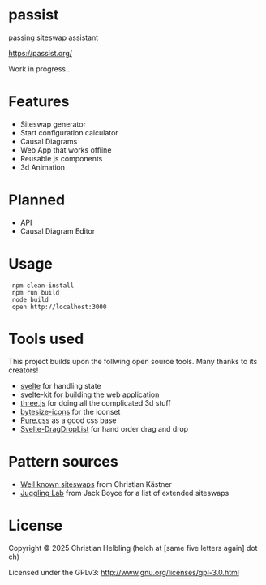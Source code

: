 # passist
passing siteswap assistant

https://passist.org/

Work in progress..

# Features
- Siteswap generator
- Start configuration calculator
- Causal Diagrams
- Web App that works offline
- Reusable js components
- 3d Animation

# Planned
- API
- Causal Diagram Editor

# Usage
```
 npm clean-install
 npm run build
 node build
 open http://localhost:3000
```

# Tools used

This project builds upon the follwing open source tools. Many thanks to its creators!

- [svelte](https://svelte.dev/) for handling state
- [svelte-kit](https://kit.svelte.dev/) for building the web application
- [three.js](https://threejs.org/) for doing all the complicated 3d stuff
- [bytesize-icons](https://danklammer.com/bytesize-icons/) for the iconset
- [Pure.css](https://purecss.io/) as a good css base
- [Svelte-DragDropList](https://github.com/jwlarocque/svelte-dragdroplist) for hand order drag and drop

# Pattern sources

- [Well known siteswaps](https://github.com/ckaestne/CompatSiteswaps/blob/master/named-siteswaps.txt) from Christian Kästner
- [Juggling Lab](https://jugglinglab.org/) from Jack Boyce for a list of extended siteswaps

# License

Copyright © 2025 Christian Helbling (helch at [same five letters again] dot ch)

Licensed under the GPLv3: http://www.gnu.org/licenses/gpl-3.0.html
